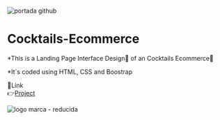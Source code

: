 ![portada github](https://github.com/DIGORACCOON4279/cocktails/assets/88150970/97b7c597-4009-4a4b-9717-6841ec62125e)

# Cocktails-Ecommerce

*This is a Landing Page Interface Design🎫 of an Cocktails Ecommerce🛒

*It´s coded using HTML, CSS and Boostrap

🚀Link </br>
👉[Project](https://cocktails-7co7oxtxm-digoraccoon4279.vercel.app/)

![logo marca - reducida](https://github.com/DIGORACCOON4279/cocktails/assets/88150970/266feb1f-5d8e-4775-949c-144cd3142f3b)
